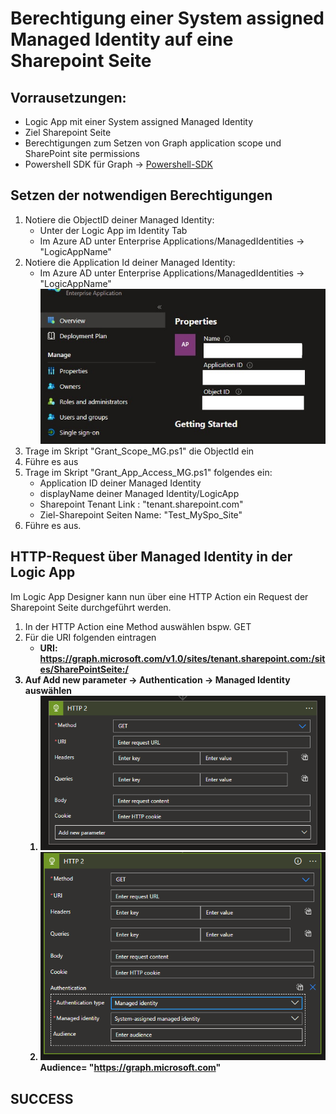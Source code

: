 # Berechtigung einer System assigned Managed Identity auf eine Sharepoint Seite

## Vorrausetzungen:

- Logic App mit einer System assigned Managed Identity
- Ziel Sharepoint Seite
- Berechtigungen zum Setzen von Graph application scope und SharePoint site permissions
- Powershell SDK für Graph -> [Powershell-SDK](https://docs.microsoft.com/en-us/powershell/microsoftgraph/installation?toc=%2Fgraph%2Ftoc.json&view=graph-powershell-1.0)

## Setzen der notwendigen Berechtigungen

1. Notiere die ObjectID deiner Managed Identity:
   - Unter der Logic App im Identity Tab
   - Im Azure AD unter Enterprise Applications/ManagedIdentities -> "LogicAppName"
2. Notiere die Application Id deiner Managed Identity:
   - Im Azure AD unter Enterprise Applications/ManagedIdentities -> "LogicAppName"
![Image of Managed Identity IDs](/pics/mg_ids.jpg)
3. Trage im Skript "Grant_Scope_MG.ps1" die ObjectId ein
4. Führe es aus
5. Trage im Skript "Grant_App_Access_MG.ps1" folgendes ein:
   - Application ID deiner Managed Identity
   - displayName deiner Managed Identity/LogicApp
   - Sharepoint Tenant Link : "tenant.sharepoint.com"
   - Ziel-Sharepoint Seiten Name: "Test_MySpo_Site"
6. Führe es aus.

## HTTP-Request über Managed Identity in der Logic App

Im Logic App Designer kann nun über eine HTTP Action ein Request der Sharepoint Seite durchgeführt werden.

1. In der HTTP Action eine Method auswählen bspw. GET
2. Für die URI folgenden eintragen
   - <b> URI: https://graph.microsoft.com/v1.0/sites/tenant.sharepoint.com:/sites/SharePointSeite:/
3. Auf Add new parameter -> Authentication -> Managed Identity auswählen
   1. ![IMAGE OF HTTP ACTION](/pics/http_action1.png)
   2. ![IMAGE OF HTTP ACTION 2](/pics/http_action2.png) Audience= "https://graph.microsoft.com" 

## SUCCESS











